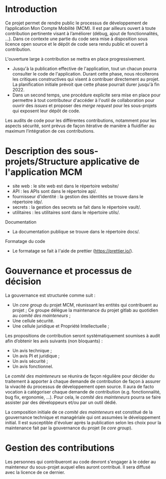 # Introduction
Ce projet permet de rendre public le processus de développement de l’application Mon Compte Mobilité (MCM). Il est par ailleurs ouvert à toute contribution pertinente visant à l’améliorer (débug, ajout de fonctionnalités, …). Dans ce contexte une partie du code sera mise à disposition sous licence open source et le dépôt de code sera rendu public et ouvert à contribution.

L'ouverture large à contribution se mettra en place progressivement.
* Jusqu'à la publication effective de l'application, tout un chacun pourra consulter le code de l'application. Durant cette phase, nous récolterons les critiques constructives qui visent à contribuer directement au projet. La planification initiale prévoit que cette phase pourrait durer jusqu'à fin 2022.
* Dans un second temps, une procédure explicite sera mise en place pour permettre à tout contributeur d'accéder à l'outil de collaboration pour ouvrir des _issues_ et proposer des _merge request_ pour les sous-projets qui exposent leur dépôt de code.

Les audits de code pour les différentes contributions, notamment pour les aspects sécurité, sont prévus de façon itérative de manière à fluidifier au maximum l’intégration de ces contributions.

# Description des sous-projets/Structure applicative de l'application MCM
* site web : le site web est dans le répertoire website/
* API : les APIs sont dans le répertoire api/.
* fournisseur d'identité : la gestion des identités se trouve dans le répertoire idp/.
* secrets : la gestion des secrets se fait dans le répertoire vault/.
* utilitaires : les utilitaires sont dans le répertoire utils/.

Documentation
* La documentation publique se trouve dans le répertoire docs/.

Formatage du code
* Le formatage se fait à l'aide de prettier (https://prettier.io/).


# Gouvernance et processus de décision
La gouvernance est structurée comme suit :
* Un _core group_ du projet MCM, réunissant les entités qui contribuent au projet ; Ce groupe délègue la maintenance du projet gitlab au quotidien au _comité des mainteneurs_ ;
* Une cellule sécurité.
* Une cellule juridique et Propriété Intellectuelle ;


Les propositions de contribution seront systématiquement soumises à audit afin d’obtenir les avis suivants (non bloquants) :
* Un avis technique ;
* Un avis PI et juridique ;
* Un avis sécurité ;
* Un avis fonctionnel.

Le _comité des mainteneurs_ se réunira de façon régulière pour décider du traitement à apporter à chaque demande de contribution de façon à assurer la vivacité du processus de développement open source. Il aura de facto vocation à catégoriser chaque demande de contribution (e.g. fonctionnalité, bug fix, ergonomie, …). Pour cela, le _comité des mainteneurs_ pourra se faire assister par des développeurs et/ou par un outil dédié.

La composition initiale de ce _comité des mainteneurs_ est constitué de la gouvernance technique et managériale qui ont assumées le développement initial. Il est susceptible d'évoluer après la publication selon les choix pour la maintenance fait par la gouvernance du projet (le _core group_).

# Gestion des contributions
Les personnes qui contribueront au code devront s'engager à le céder au mainteneur du sous-projet auquel elles auront contribué. Il sera diffusé avec la licence de ce dernier.
